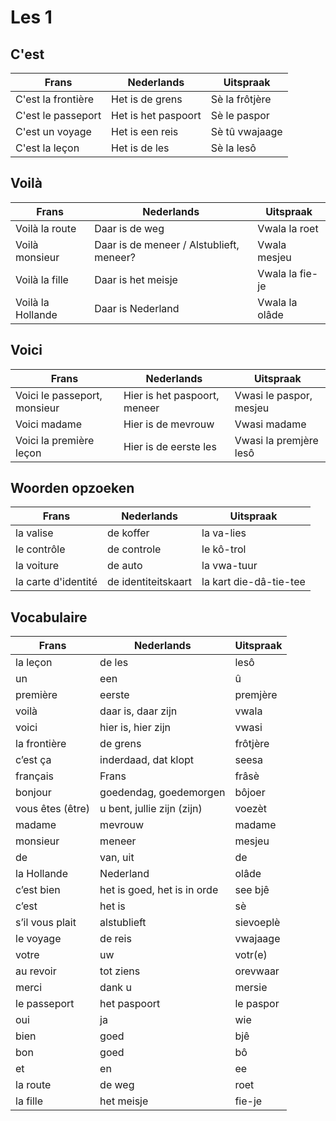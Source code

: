 # Les 1

## C'est

| Frans              | Nederlands          | Uitspraak      |
| ------------------ | ------------------- | -------------- |
| C'est la frontière | Het is de grens     | Sè la frôtjère |
| C'est le passeport | Het is het paspoort | Sè le paspor   |
| C'est un voyage    | Het is een reis     | Sè tû vwajaage |
| C'est la leçon     | Het is de les       | Sè la lesô     |

## Voilà

| Frans             | Nederlands                               | Uitspraak       |
| ----------------- | ---------------------------------------- | --------------- |
| Voilà la route    | Daar is de weg                           | Vwala la roet   |
| Voilà monsieur    | Daar is de meneer / Alstublieft, meneer? | Vwala mesjeu    |
| Voilà la fille    | Daar is het meisje                       | Vwala la fie-je |
| Voilà la Hollande | Daar is Nederland                        | Vwala la olâde  |

## Voici

| Frans                        | Nederlands                   | Uitspraak               |
| ---------------------------- | ---------------------------- | ----------------------- |
| Voici le passeport, monsieur | Hier is het paspoort, meneer | Vwasi le paspor, mesjeu |
| Voici madame                 | Hier is de mevrouw           | Vwasi madame            |
| Voici la première leçon      | Hier is de eerste les        | Vwasi la premjère lesô  |

## Woorden opzoeken

| Frans               | Nederlands          | Uitspraak              |
| ------------------- | ------------------- | ---------------------- |
| la valise           | de koffer           | la va-lies             |
| le contrôle         | de controle         | le kô-trol             |
| la voiture          | de auto             | la vwa-tuur            |
| la carte d'identité | de identiteitskaart | la kart die-dâ-tie-tee |

## Vocabulaire

| Frans            | Nederlands                  | Uitspraak |
| ---------------- | --------------------------- | --------- |
| la leçon         | de les                      | lesô      |
| un               | een                         | û         |
| première         | eerste                      | premjère  |
| voilà            | daar is, daar zijn          | vwala     |
| voici            | hier is, hier zijn          | vwasi     |
| la frontière     | de grens                    | frôtjère  |
| c’est ça         | inderdaad, dat klopt        | seesa     |
| français         | Frans                       | frâsè     |
| bonjour          | goedendag, goedemorgen      | bôjoer    |
| vous êtes (être) | u bent, jullie zijn (zijn)  | voezèt    |
| madame           | mevrouw                     | madame    |
| monsieur         | meneer                      | mesjeu    |
| de               | van, uit                    | de        |
| la Hollande      | Nederland                   | olâde     |
| c’est bien       | het is goed, het is in orde | see bjê   |
| c’est            | het is                      | sè        |
| s’il vous plait  | alstublieft                 | sievoeplè |
| le voyage        | de reis                     | vwajaage  |
| votre            | uw                          | votr(e)   |
| au revoir        | tot ziens                   | orevwaar  |
| merci            | dank u                      | mersie    |
| le passeport     | het paspoort                | le paspor |
| oui              | ja                          | wie       |
| bien             | goed                        | bjê       |
| bon              | goed                        | bô        |
| et               | en                          | ee        |
| la route         | de weg                      | roet      |
| la fille         | het meisje                  | fie-je    |

